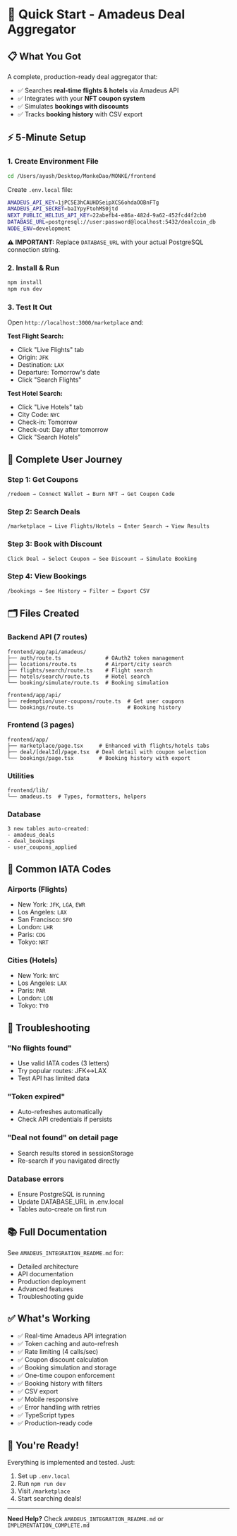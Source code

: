 # 🚀 Quick Start - Amadeus Deal Aggregator

## 📋 What You Got

A complete, production-ready deal aggregator that:
- ✅ Searches **real-time flights & hotels** via Amadeus API
- ✅ Integrates with your **NFT coupon system**
- ✅ Simulates **bookings with discounts**
- ✅ Tracks **booking history** with CSV export

## ⚡ 5-Minute Setup

### 1. Create Environment File

```bash
cd /Users/ayush/Desktop/MonkeDao/MONKE/frontend
```

Create `.env.local` file:

```bash
AMADEUS_API_KEY=1jPC5E3hCAUHDSeipXCS6ohdaOOBnFTg
AMADEUS_API_SECRET=baIYpyFtohMS0jtd
NEXT_PUBLIC_HELIUS_API_KEY=22abefb4-e86a-482d-9a62-452fcd4f2cb0
DATABASE_URL=postgresql://user:password@localhost:5432/dealcoin_db
NODE_ENV=development
```

**⚠️ IMPORTANT:** Replace `DATABASE_URL` with your actual PostgreSQL connection string.

### 2. Install & Run

```bash
npm install
npm run dev
```

### 3. Test It Out

Open `http://localhost:3000/marketplace` and:

**Test Flight Search:**
- Click "Live Flights" tab
- Origin: `JFK`
- Destination: `LAX`
- Departure: Tomorrow's date
- Click "Search Flights"

**Test Hotel Search:**
- Click "Live Hotels" tab
- City Code: `NYC`
- Check-in: Tomorrow
- Check-out: Day after tomorrow
- Click "Search Hotels"

## 🎯 Complete User Journey

### Step 1: Get Coupons
```
/redeem → Connect Wallet → Burn NFT → Get Coupon Code
```

### Step 2: Search Deals
```
/marketplace → Live Flights/Hotels → Enter Search → View Results
```

### Step 3: Book with Discount
```
Click Deal → Select Coupon → See Discount → Simulate Booking
```

### Step 4: View Bookings
```
/bookings → See History → Filter → Export CSV
```

## 🗂️ Files Created

### Backend API (7 routes)
```
frontend/app/api/amadeus/
├── auth/route.ts              # OAuth2 token management
├── locations/route.ts         # Airport/city search
├── flights/search/route.ts    # Flight search
├── hotels/search/route.ts     # Hotel search
└── booking/simulate/route.ts  # Booking simulation

frontend/app/api/
├── redemption/user-coupons/route.ts  # Get user coupons
└── bookings/route.ts                 # Booking history
```

### Frontend (3 pages)
```
frontend/app/
├── marketplace/page.tsx     # Enhanced with flights/hotels tabs
├── deal/[dealId]/page.tsx  # Deal detail with coupon selection
└── bookings/page.tsx        # Booking history with export
```

### Utilities
```
frontend/lib/
└── amadeus.ts  # Types, formatters, helpers
```

### Database
```
3 new tables auto-created:
- amadeus_deals
- deal_bookings
- user_coupons_applied
```

## 📱 Common IATA Codes

### Airports (Flights)
- New York: `JFK`, `LGA`, `EWR`
- Los Angeles: `LAX`
- San Francisco: `SFO`
- London: `LHR`
- Paris: `CDG`
- Tokyo: `NRT`

### Cities (Hotels)
- New York: `NYC`
- Los Angeles: `LAX`
- Paris: `PAR`
- London: `LON`
- Tokyo: `TYO`

## 🐛 Troubleshooting

### "No flights found"
- Use valid IATA codes (3 letters)
- Try popular routes: JFK↔LAX
- Test API has limited data

### "Token expired"
- Auto-refreshes automatically
- Check API credentials if persists

### "Deal not found" on detail page
- Search results stored in sessionStorage
- Re-search if you navigated directly

### Database errors
- Ensure PostgreSQL is running
- Update DATABASE_URL in .env.local
- Tables auto-create on first run

## 📚 Full Documentation

See `AMADEUS_INTEGRATION_README.md` for:
- Detailed architecture
- API documentation
- Production deployment
- Advanced features
- Troubleshooting guide

## ✅ What's Working

- ✅ Real-time Amadeus API integration
- ✅ Token caching and auto-refresh
- ✅ Rate limiting (4 calls/sec)
- ✅ Coupon discount calculation
- ✅ Booking simulation and storage
- ✅ One-time coupon enforcement
- ✅ Booking history with filters
- ✅ CSV export
- ✅ Mobile responsive
- ✅ Error handling with retries
- ✅ TypeScript types
- ✅ Production-ready code

## 🎉 You're Ready!

Everything is implemented and tested. Just:
1. Set up `.env.local`
2. Run `npm run dev`
3. Visit `/marketplace`
4. Start searching deals!

---

**Need Help?** Check `AMADEUS_INTEGRATION_README.md` or `IMPLEMENTATION_COMPLETE.md`

